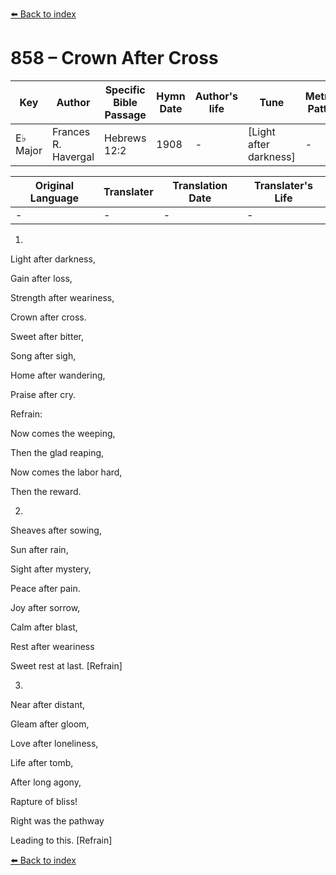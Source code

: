 [⬅️ Back to index](../README.md)

# 858 – Crown After Cross

Key | Author   | Specific Bible Passage     |Hymn Date |Author's life |Tune |Metrical Pattern   |Composer/Source
-- | --------- | ---------------------------|----------|--------------|-----|-------------------|-------------  
E♭ Major |Frances R. Havergal |Hebrews 12:2 |1908 |- |[Light after darkness] |- |E. S. Lorenz

Original Language | Translater | Translation Date   | Translater's Life  
----------------- | --------- | --------------------|-------------     
\- |- |- |-




1.

Light after darkness,

Gain after loss,

Strength after weariness,

Crown after cross.

Sweet after bitter, 

Song after sigh,

Home after wandering,

Praise after cry.



Refrain:

Now comes the weeping,

Then the glad reaping,

Now comes the labor hard,

Then the reward.



2.

Sheaves after sowing,

Sun after rain,

Sight after mystery,

Peace after pain.

Joy after sorrow,

Calm after blast,

Rest after weariness 

Sweet rest at last.  [Refrain]



3.

Near after distant,

Gleam after gloom,

Love after loneliness,

Life after tomb,

After long agony,

Rapture of bliss!

Right was the pathway

Leading to this.  [Refrain]

[⬅️ Back to index](../README.md)
